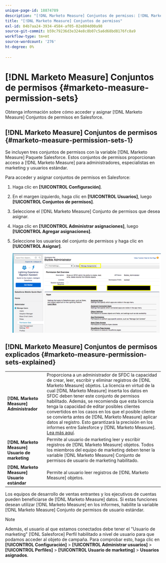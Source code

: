 ```yaml
---
unique-page-id: 18874789
description: "[!DNL Marketo Measure] Conjuntos de permisos: [!DNL Marketo Measure] - Documentación del producto"
title: "[!DNL Marketo Measure] Conjuntos de permisos"
exl-id: 84b7aa24-3934-4584-af05-02e804d00a98
source-git-commit: b59c79236d3e324e8c8b07c5a6d68bd8176fc8a9
workflow-type: tm+mt
source-wordcount: '276'
ht-degree: 0%

---
```


# [!DNL Marketo Measure] Conjuntos de permisos {#marketo-measure-permission-sets}

Obtenga información sobre cómo acceder y asignar [!DNL Marketo Measure] Conjuntos de permisos en Salesforce.

## [!DNL Marketo Measure] Conjuntos de permisos {#marketo-measure-permission-sets-1}

Se incluyen tres conjuntos de permisos con la variable [!DNL Marketo Measure] Paquete Salesforce. Estos conjuntos de permisos proporcionan acceso a [!DNL Marketo Measure] para administradores, especialistas en marketing y usuarios estándar.

Para acceder y asignar conjuntos de permisos en Salesforce:

1. Haga clic en **[!UICONTROL Configuración]**.
1. En el margen izquierdo, haga clic en **[!UICONTROL Usuarios]**, luego **[!UICONTROL Conjuntos de permisos]**.
1. Seleccione el [!DNL Marketo Measure] Conjunto de permisos que desea asignar.
1. Haga clic en **[!UICONTROL Administrar asignaciones]**, luego **[!UICONTROL Agregar asignaciones]**.
1. Seleccione los usuarios del conjunto de permisos y haga clic en **[!UICONTROL Asignar]**.

   ![](assets/1-5.png)

## [!DNL Marketo Measure] Conjuntos de permisos explicados {#marketo-measure-permission-sets-explained}

<table> 
 <tbody> 
  <tr> 
   <td><span><strong>[!DNL Marketo Measure] Administrador</strong></span></td> 
   <td><span>Proporciona a un administrador de SFDC la capacidad de crear, leer, escribir y eliminar registros de [!DNL Marketo Measure] objetos. La licencia en virtud de la cual [!DNL Marketo Measure] inserta los datos en SFDC deben tener este conjunto de permisos habilitado. Además, se recomienda que esta licencia tenga la capacidad de editar posibles clientes convertidos en los casos en los que el posible cliente se convierta antes de [!DNL Marketo Measure] aplicar datos al registro. Esto garantizará la precisión en los informes entre Salesforce y [!DNL Marketo Measure]. <a href="http://releasenotes.docs.salesforce.com/en-us/spring17/release-notes/rn_sales_leads_view_converted.htm">Lea más aquí</a>.</span></td> 
  </tr> 
  <tr> 
   <td><span><strong>[!DNL Marketo Measure] Usuario de marketing</strong></span></td> 
   <td><span>Permite al usuario de marketing leer y escribir registros de [!DNL Marketo Measure] objetos. Todos los miembros del equipo de marketing deben tener la variable [!DNL Marketo Measure] Conjunto de permisos de usuario de marketing habilitado. <br></span></td> 
  </tr> 
  <tr> 
   <td><span><strong>[!DNL Marketo Measure] Usuario estándar</strong></span></td> 
   <td><span>Permite al usuario leer registros de [!DNL Marketo Measure] objetos.</span></td> 
  </tr> 
 </tbody> 
</table>

Los equipos de desarrollo de ventas entrantes y los ejecutivos de cuentas pueden beneficiarse de [!DNL Marketo Measure] datos. Si estas funciones desean utilizar [!DNL Marketo Measure] en los informes, habilite la variable [!DNL Marketo Measure] Conjunto de permisos de usuario estándar.

>[!NOTE]
>
>Además, el usuario al que estamos conectados debe tener el &quot;Usuario de marketing&quot; [!DNL Salesforce] Perfil habilitado a nivel de usuario para que podamos acceder al objeto de campaña. Para comprobar esto, haga clic en **[!UICONTROL Configuración]** > **[!UICONTROL Administrar usuarios]** > **[!UICONTROL Perfiles]** > **[!UICONTROL Usuario de marketing]** > **Usuarios asignados**.
